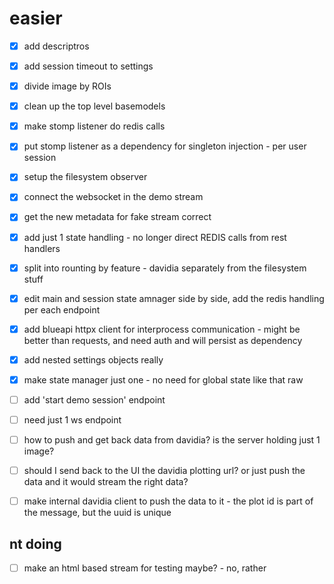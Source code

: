 
# easier
- [x] add descriptros
- [x] add session timeout to settings
- [x] divide image by ROIs
- [x] clean up the top level basemodels
- [x] make stomp listener do redis calls
- [x] put stomp listener as a dependency for singleton injection - per user session
- [x] setup the filesystem observer
- [x] connect the websocket in the demo stream
- [x] get the new metadata for fake stream correct
- [x] add just 1 state handling - no longer direct REDIS calls from rest handlers
- [x] split into rounting by feature - davidia separately from the filesystem stuff
- [x] edit main and session state amnager side by side, add the redis handling per each endpoint 
- [x] add blueapi httpx client for interprocess communication - might be better than requests, and need auth and will persist as dependency
- [x] add nested settings objects really
- [x] make state manager just one - no need for global state like that raw
- [ ] add 'start demo session' endpoint
- [ ] need just 1 ws endpoint
- [ ] how to push and get back data from davidia? is the server holding just 1 image?
- [ ] should I send back to the UI the davidia plotting url? or just push the data and it would stream the right data?
- [ ] make internal davidia client to push the data to it - the plot id is part of the message, but the uuid is unique



## nt doing
- [ ] make an html based stream for testing maybe? - no, rather 

